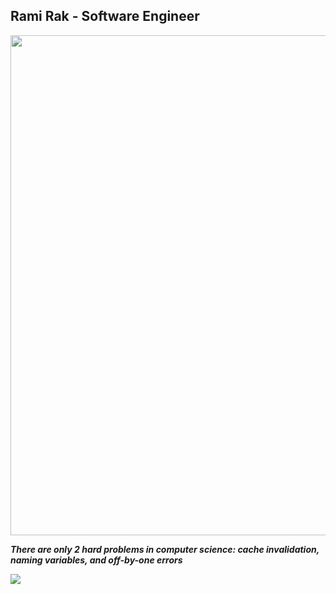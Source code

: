 Rami Rak - Software Engineer
-----------------

<p align="center">
<img src="https://user-images.githubusercontent.com/63206167/219973330-a61b2eaa-e454-4c72-a9f0-6c4985760333.gif" width="800">
</p>

<p align="left">
<b><i>There are only 2 hard problems in computer science: cache invalidation, naming variables, and off-by-one errors</i></b>
</p>

![](https://komarev.com/ghpvc/?username=ramirak&color=blue&style=for-the-badge)

<!--
**ramirak/ramirak** is a ✨ _special_ ✨ repository because its `README.md` (this file) appears on your GitHub profile.

Here are some ideas to get you started:

- 🔭 I’m currently working on ...
- 🌱 I’m currently learning ...
- 👯 I’m looking to collaborate on ...
- 🤔 I’m looking for help with ...
- 💬 Ask me about ...
- 📫 How to reach me: ...
- 😄 Pronouns: ...
- ⚡ Fun fact: ...
-->
